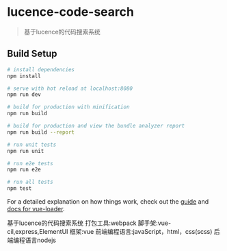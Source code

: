 # lucence-code-search

> 基于lucence的代码搜索系统

## Build Setup

``` bash
# install dependencies
npm install

# serve with hot reload at localhost:8080
npm run dev

# build for production with minification
npm run build

# build for production and view the bundle analyzer report
npm run build --report

# run unit tests
npm run unit

# run e2e tests
npm run e2e

# run all tests
npm test
```

For a detailed explanation on how things work, check out the [guide](http://vuejs-templates.github.io/webpack/) and [docs for vue-loader](http://vuejs.github.io/vue-loader).

基于lucence的代码搜索系统
打包工具:webpack
脚手架:vue-cil,express,ElementUI
框架:vue
前端编程语言:javaScript，html，css(scss)
后端编程语言nodejs

